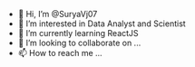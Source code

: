 - 👋 Hi, I’m @SuryaVj07
- 👀 I’m interested in Data Analyst and Scientist
- 🌱 I’m currently learning ReactJS
- 💞️ I’m looking to collaborate on ...
- 📫 How to reach me ...

<!---
SuryaVj07/SuryaVj07 is a ✨ special ✨ repository because its `README.md` (this file) appears on your GitHub profile.
You can click the Preview link to take a look at your changes.
--->
